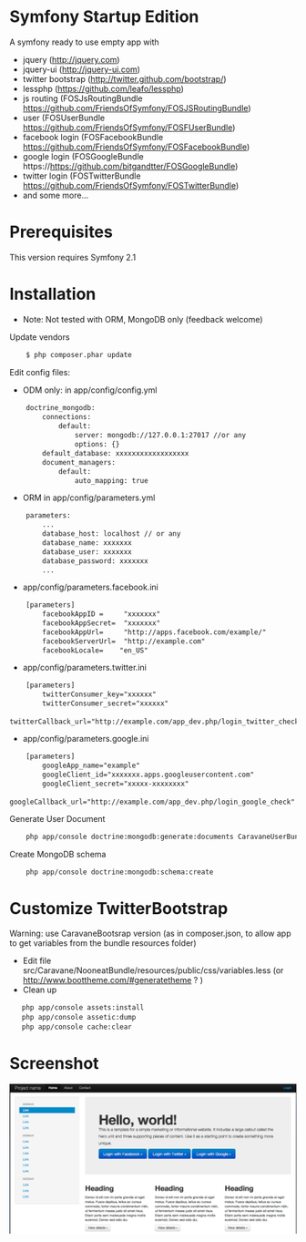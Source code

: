 Symfony Startup Edition
========================

A symfony ready to use empty app with
- jquery (http://jquery.com)
- jquery-ui (http://jquery-ui.com)
- twitter bootstrap (http://twitter.github.com/bootstrap/)
- lessphp (https://github.com/leafo/lessphp)
- js routing (FOSJsRoutingBundle https://github.com/FriendsOfSymfony/FOSJSRoutingBundle)
- user (FOSUserBundle https://github.com/FriendsOfSymfony/FOSFUserBundle)
- facebook login (FOSFacebookBundle https://github.com/FriendsOfSymfony/FOSFacebookBundle)
- google login (FOSGoogleBundle https://https://github.com/bitgandtter/FOSGoogleBundle)
- twitter login (FOSTwitterBundle https://github.com/FriendsOfSymfony/FOSTwitterBundle)
- and some more...


Prerequisites
========================
This version requires Symfony 2.1

Installation
========================
 * Note: Not tested with ORM, MongoDB only (feedback welcome)


Update vendors
``` bash
    $ php composer.phar update
```
Edit config files:

- ODM only:
in app/config/config.yml
```
    doctrine_mongodb:
        connections:
            default:
                server: mongodb://127.0.0.1:27017 //or any
                options: {}
        default_database: xxxxxxxxxxxxxxxxxx
        document_managers:
            default:
                auto_mapping: true
```

- ORM 
in app/config/parameters.yml
```
    parameters:
        ...
        database_host: localhost // or any
        database_name: xxxxxxx
        database_user: xxxxxxx
        database_password: xxxxxxx
        ...
```


- app/config/parameters.facebook.ini
```
    [parameters]
        facebookAppID =     "xxxxxxx"
        facebookAppSecret=  "xxxxxxx"
        facebookAppUrl=     "http://apps.facebook.com/example/"
        facebookServerUrl=  "http://example.com"
        facebookLocale=    "en_US"
```

- app/config/parameters.twitter.ini
```
    [parameters]
        twitterConsumer_key="xxxxxx"
        twitterConsumer_secret="xxxxxx"
        twitterCallback_url="http://example.com/app_dev.php/login_twitter_check"
```
- app/config/parameters.google.ini
```
    [parameters]
        googleApp_name="example"
        googleClient_id="xxxxxxx.apps.googleusercontent.com"
        googleClient_secret="xxxxx-xxxxxxxx"
        googleCallback_url="http://example.com/app_dev.php/login_google_check"
```


Generate User Document
``` bash
    php app/console doctrine:mongodb:generate:documents CaravaneUserBundle
```

Create MongoDB schema
``` bash
    php app/console doctrine:mongodb:schema:create
```



Customize TwitterBootstrap
========================
Warning: use CaravaneBootsrap version (as in composer.json, to allow app to get variables from the bundle resources folder)
- Edit file src/Caravane/NooneatBundle/resources/public/css/variables.less (or http://www.boottheme.com/#generatetheme ? )
- Clean up

``` bash
   php app/console assets:install
   php app/console assetic:dump
   php app/console cache:clear
```

Screenshot
========================
![ScreenShot](http://github.com/caravane/SymfonyStartupEdition/raw/master/web/images/screenshot.png)